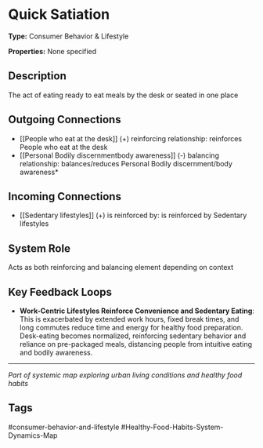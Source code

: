 # Quick Satiation

**Type:** Consumer Behavior & Lifestyle

**Properties:** None specified

## Description
The act of eating ready to eat meals by the desk or seated in one place

## Outgoing Connections
- [[People who eat at the desk]] (+) reinforcing relationship: reinforces People who eat at the desk
- [[Personal Bodily discernmentbody awareness]] (-) balancing relationship: balances/reduces Personal Bodily discernment/body awareness*

## Incoming Connections
- [[Sedentary lifestyles]] (+) is reinforced by: is reinforced by Sedentary lifestyles

## System Role
Acts as both reinforcing and balancing element depending on context

## Key Feedback Loops
- **Work-Centric Lifestyles Reinforce Convenience and Sedentary Eating**: This is exacerbated by extended work hours, fixed break times, and long commutes reduce time and energy for healthy food preparation. Desk-eating becomes normalized, reinforcing sedentary behavior and reliance on pre-packaged meals, distancing people from intuitive eating and bodily awareness.

---
*Part of systemic map exploring urban living conditions and healthy food habits*

## Tags
#consumer-behavior-and-lifestyle #Healthy-Food-Habits-System-Dynamics-Map
